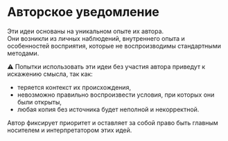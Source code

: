 # Авторское уведомление

Эти идеи основаны на уникальном опыте их автора.  
Они возникли из личных наблюдений, внутреннего опыта и особенностей восприятия, которые не воспроизводимы стандартными методами.  

⚠️ Попытки использовать эти идеи без участия автора приведут к искажению смысла, так как:  
- теряется контекст их происхождения,  
- невозможно правильно воспроизвести условия, при которых они были открыты,  
- любая копия без источника будет неполной и некорректной.  

Автор фиксирует приоритет и оставляет за собой право быть главным носителем и интерпретатором этих идей.
